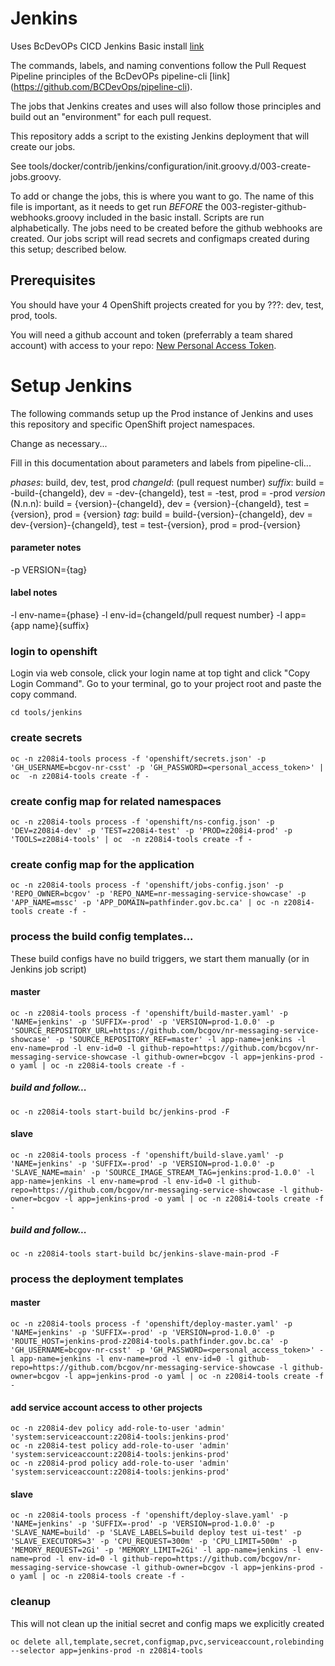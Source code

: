# Jenkins

Uses BcDevOPs CICD Jenkins Basic install  [link](https://github.com/BCDevOps/openshift-components/tree/cvarjao-update-jenkins-basic/cicd/jenkins-basic)

The commands, labels, and naming conventions follow the Pull Request Pipeline principles of the BcDevOPs pipeline-cli [link] (https://github.com/BCDevOps/pipeline-cli).

The jobs that Jenkins creates and uses will also follow those principles and build out an "environment" for each pull request.

This repository adds a script to the existing Jenkins deployment that will create our jobs.

See tools/docker/contrib/jenkins/configuration/init.groovy.d/003-create-jobs.groovy.

To add or change the jobs, this is where you want to go.  The name of this file is important, as it needs to get run *BEFORE* the 003-register-github-webhooks.groovy included in the basic install.  Scripts are run alphabetically.  The jobs need to be created before the github webhooks are created.  Our jobs script will read secrets and configmaps created during this setup; described below.

## Prerequisites

You should have your 4 OpenShift projects created for you by ???: dev, test, prod, tools.

You will need a github account and token (preferrably a team shared account) with access to your repo: [New Personal Access Token](https://github.com/settings/tokens/new?scopes=repo,read:user,user:email,admin:repo_hook).

# Setup Jenkins

The following commands setup up the Prod instance of Jenkins and uses this repository and specific OpenShift project namespaces.

Change as necessary...

Fill in this documentation about parameters and labels from pipeline-cli...

*phases*: build, dev, test, prod
*changeId*: (pull request number)
*suffix*: build = -build-{changeId}, dev = -dev-{changeId}, test = -test, prod = -prod
*version* (N.n.n): build = {version}-{changeId}, dev = {version}-{changeId}, test = {version}, prod = {version}
*tag*: build = build-{version}-{changeId}, dev = dev-{version}-{changeId}, test = test-{version}, prod = prod-{version}

#### parameter notes
-p VERSION={tag}
#### label notes
-l env-name={phase}
-l env-id={changeId/pull request number}
-l app={app name}{suffix}

### login to openshift
Login via web console, click your login name at top tight and click "Copy Login Command".  Go to your terminal, go to your project root and paste the copy command.

```
cd tools/jenkins
```
### create secrets

```
oc -n z208i4-tools process -f 'openshift/secrets.json' -p 'GH_USERNAME=bcgov-nr-csst' -p 'GH_PASSWORD=<personal_access_token>' | oc  -n z208i4-tools create -f -
```

### create config map for related namespaces

```
oc -n z208i4-tools process -f 'openshift/ns-config.json' -p 'DEV=z208i4-dev' -p 'TEST=z208i4-test' -p 'PROD=z208i4-prod' -p 'TOOLS=z208i4-tools' | oc  -n z208i4-tools create -f -
```

### create config map for the application

```
oc -n z208i4-tools process -f 'openshift/jobs-config.json' -p 'REPO_OWNER=bcgov' -p 'REPO_NAME=nr-messaging-service-showcase' -p 'APP_NAME=mssc' -p 'APP_DOMAIN=pathfinder.gov.bc.ca' | oc -n z208i4-tools create -f -
```


### process the build config templates...

These build configs have no build triggers, we start them manually (or in Jenkins job script)
#### master

```
oc -n z208i4-tools process -f 'openshift/build-master.yaml' -p 'NAME=jenkins' -p 'SUFFIX=-prod' -p 'VERSION=prod-1.0.0' -p 'SOURCE_REPOSITORY_URL=https://github.com/bcgov/nr-messaging-service-showcase' -p 'SOURCE_REPOSITORY_REF=master' -l app-name=jenkins -l env-name=prod -l env-id=0 -l github-repo=https://github.com/bcgov/nr-messaging-service-showcase -l github-owner=bcgov -l app=jenkins-prod -o yaml | oc -n z208i4-tools create -f -
```

##### build and follow...

```
oc -n z208i4-tools start-build bc/jenkins-prod -F
```

#### slave

```
oc -n z208i4-tools process -f 'openshift/build-slave.yaml' -p 'NAME=jenkins' -p 'SUFFIX=-prod' -p 'VERSION=prod-1.0.0' -p 'SLAVE_NAME=main' -p 'SOURCE_IMAGE_STREAM_TAG=jenkins:prod-1.0.0' -l app-name=jenkins -l env-name=prod -l env-id=0 -l github-repo=https://github.com/bcgov/nr-messaging-service-showcase -l github-owner=bcgov -l app=jenkins-prod -o yaml | oc -n z208i4-tools create -f -
```

##### build and follow...

```
oc -n z208i4-tools start-build bc/jenkins-slave-main-prod -F
```


### process the deployment templates

#### master

```
oc -n z208i4-tools process -f 'openshift/deploy-master.yaml' -p 'NAME=jenkins' -p 'SUFFIX=-prod' -p 'VERSION=prod-1.0.0' -p 'ROUTE_HOST=jenkins-prod-z208i4-tools.pathfinder.gov.bc.ca' -p 'GH_USERNAME=bcgov-nr-csst' -p 'GH_PASSWORD=<personal_access_token>' -l app-name=jenkins -l env-name=prod -l env-id=0 -l github-repo=https://github.com/bcgov/nr-messaging-service-showcase -l github-owner=bcgov -l app=jenkins-prod -o yaml | oc -n z208i4-tools create -f -

```

#### add service account access to other projects

```
oc -n z208i4-dev policy add-role-to-user 'admin' 'system:serviceaccount:z208i4-tools:jenkins-prod'
oc -n z208i4-test policy add-role-to-user 'admin' 'system:serviceaccount:z208i4-tools:jenkins-prod'
oc -n z208i4-prod policy add-role-to-user 'admin' 'system:serviceaccount:z208i4-tools:jenkins-prod'
```

#### slave

```
oc -n z208i4-tools process -f 'openshift/deploy-slave.yaml' -p 'NAME=jenkins' -p 'SUFFIX=-prod' -p 'VERSION=prod-1.0.0' -p 'SLAVE_NAME=build' -p 'SLAVE_LABELS=build deploy test ui-test' -p 'SLAVE_EXECUTORS=3' -p 'CPU_REQUEST=300m' -p 'CPU_LIMIT=500m' -p 'MEMORY_REQUEST=2Gi' -p 'MEMORY_LIMIT=2Gi' -l app-name=jenkins -l env-name=prod -l env-id=0 -l github-repo=https://github.com/bcgov/nr-messaging-service-showcase -l github-owner=bcgov -l app=jenkins-prod -o yaml | oc -n z208i4-tools create -f -
```

### cleanup
This will not clean up the initial secret and config maps we explicitly created

```
oc delete all,template,secret,configmap,pvc,serviceaccount,rolebinding --selector app=jenkins-prod -n z208i4-tools
```

